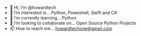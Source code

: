 - 👋 Hi, I’m @howardtech
- 👀 I’m interested in... Python, Poweshell, Swift and C#
- 🌱 I’m currently learning... Python
- 💞️ I’m looking to collaborate on... Open Source Python Projects
- 📫 How to reach me... howardtechone@gmail.com

<!---
howardtech/howardtech is a ✨ special ✨ repository because its `README.md` (this file) appears on your GitHub profile.
You can click the Preview link to take a look at your changes.
--->
